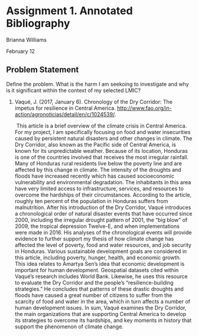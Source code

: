 # Assignment 1. Annotated Bibliography

Brianna Williams

February 12

## Problem Statement

Define the problem. What is the harm I am seekoing to investigate and why is it significant within the context of my selected LMIC?

1. Vaqué, J. (2017, January 6). Chronology of the Dry Corridor: The impetus for resilience in Central America. http://www.fao.org/in-action/agronoticias/detail/en/c/1024539/.

   ​     This article is a brief overview of the climate crisis in Central America. For my project, I am specifically focusing on food and water insecurities caused by persistent natural disasters and other changes in climate. The Dry Corridor, also known as the Pacific side of Central America, is known for its unpredictable weather. Because of its location, Honduras is one of the countries involved that receives the most irregular rainfall. Many of Honduras rural residents live below the poverty line and are affected by this change in climate. The intensity of the droughts and floods have increased recently which has caused socioeconomic vulnerability and environmental degradation. The inhabitants in this area have very limited access to infrastructure, services, and resources to overcome the hardships of their circumstances. According to the article, roughly ten percent of the population in Honduras suffers from malnutrition. After his introduction of the Dry Corridor, Vaqué introduces a chronological order of natural disaster events that have occurred since 2000, including the irregular drought pattern of 2001, the “big blow” of 2009, the tropical depression Twelve-E, and when implementations were made in 2016. His analyses of the chronological events will provide evidence to further support my thesis of how climate change has affected the level of poverty, food and water resources, and job security in Honduras. Various sustainable development goals are considered in this article, including poverty, hunger, health, and economic growth. This idea relates to Amartya Sen’s idea that economic development is important for human development. Geospatial datasets cited within Vaqué’s research includes World Bank. Likewise, he uses this resource to evaluate the Dry Corridor and the people’s “resilience-building strategies.” He concludes that patterns of these drastic droughts and floods have caused a great number of citizens to suffer from the scarcity of food and water in the area, which in turn affects a number of human development issues. In sum, Vaqué examines the Dry Corridor, the main organizations that are supporting Central America to develop its strategies to overcome its hardships, and key moments in history that support the phenomenon of climate change. 

    


